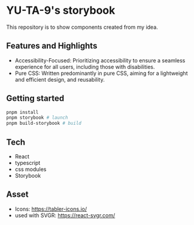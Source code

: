 # YU-TA-9's storybook

This repository is to show components created from my idea.

## Features and Highlights

- Accessibility-Focused: Prioritizing accessibility to ensure a seamless experience for all users, including those with disabilities.
- Pure CSS: Written predominantly in pure CSS, aiming for a lightweight and efficient design, and reusability.

## Getting started

```bash
pnpm install
pnpm storybook # launch
pnpm build-storybook # build
```

## Tech

- React
- typescript
- css modules
- Storybook

## Asset

- Icons: <https://tabler-icons.io/>
- used with SVGR: <https://react-svgr.com/>
